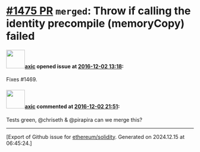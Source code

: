 # [\#1475 PR](https://github.com/ethereum/solidity/pull/1475) `merged`: Throw if calling the identity precompile (memoryCopy) failed

#### <img src="https://avatars.githubusercontent.com/u/20340?v=4" width="50">[axic](https://github.com/axic) opened issue at [2016-12-02 13:18](https://github.com/ethereum/solidity/pull/1475):

Fixes #1469.

#### <img src="https://avatars.githubusercontent.com/u/20340?v=4" width="50">[axic](https://github.com/axic) commented at [2016-12-02 21:51](https://github.com/ethereum/solidity/pull/1475#issuecomment-264572220):

Tests green, @chriseth & @pirapira can we merge this?


-------------------------------------------------------------------------------



[Export of Github issue for [ethereum/solidity](https://github.com/ethereum/solidity). Generated on 2024.12.15 at 06:45:24.]
